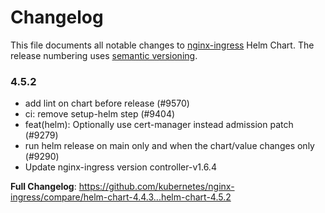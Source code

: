 # Changelog

This file documents all notable changes to [nginx-ingress](https://github.com/kubernetes/nginx-ingress) Helm Chart. The release numbering uses [semantic versioning](http://semver.org).

### 4.5.2

* add lint on chart before release (#9570)
* ci: remove setup-helm step (#9404)
* feat(helm): Optionally use cert-manager instead admission patch (#9279)
* run helm release on main only and when the chart/value changes only (#9290)
* Update nginx-ingress version controller-v1.6.4

**Full Changelog**: https://github.com/kubernetes/nginx-ingress/compare/helm-chart-4.4.3...helm-chart-4.5.2
